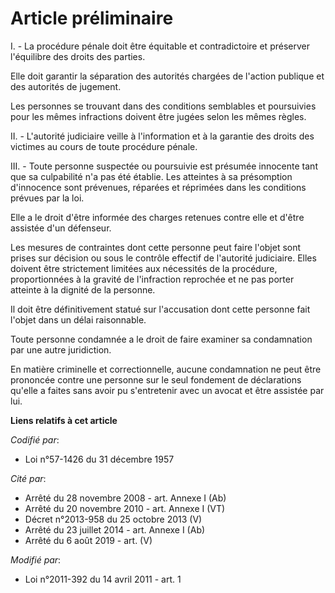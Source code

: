 # Article préliminaire

I. - La procédure pénale doit être équitable et contradictoire et préserver l'équilibre des droits des parties.

Elle doit garantir la séparation des autorités chargées de l'action publique et des autorités de jugement.

Les personnes se trouvant dans des conditions semblables et poursuivies pour les mêmes infractions doivent être jugées selon
les mêmes règles.

II. - L'autorité judiciaire veille à l'information et à la garantie des droits des victimes au cours de toute procédure
pénale.

III. - Toute personne suspectée ou poursuivie est présumée innocente tant que sa culpabilité n'a pas été établie. Les
atteintes à sa présomption d'innocence sont prévenues, réparées et réprimées dans les conditions prévues par la loi.

Elle a le droit d'être informée des charges retenues contre elle et d'être assistée d'un défenseur.

Les mesures de contraintes dont cette personne peut faire l'objet sont prises sur décision ou sous le contrôle effectif de
l'autorité judiciaire. Elles doivent être strictement limitées aux nécessités de la procédure, proportionnées à la gravité de
l'infraction reprochée et ne pas porter atteinte à la dignité de la personne.

Il doit être définitivement statué sur l'accusation dont cette personne fait l'objet dans un délai raisonnable.

Toute personne condamnée a le droit de faire examiner sa condamnation par une autre juridiction.

En matière criminelle et correctionnelle, aucune condamnation ne peut être prononcée contre une personne sur le seul
fondement de déclarations qu'elle a faites sans avoir pu s'entretenir avec un avocat et être assistée par lui.

**Liens relatifs à cet article**

_Codifié par_:

  - Loi n°57-1426 du 31 décembre 1957

_Cité par_:

  - Arrêté du 28 novembre 2008 - art. Annexe I (Ab)
  - Arrêté du 20 novembre 2010 - art. Annexe I (VT)
  - Décret n°2013-958 du 25 octobre 2013 (V)
  - Arrêté du 23 juillet 2014 - art. Annexe I (Ab)
  - Arrêté du 6 août 2019 - art. (V)

_Modifié par_:

  - Loi n°2011-392 du 14 avril 2011 - art. 1
